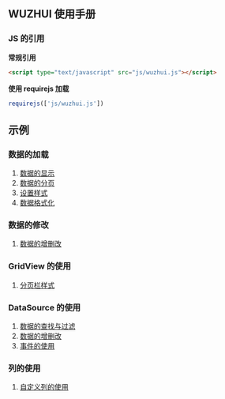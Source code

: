 ## WUZHUI 使用手册

### JS 的引用

**常规引用**

```html
<script type="text/javascript" src="js/wuzhui.js"></script>
```

**使用 requirejs 加载**

```js
requirejs(['js/wuzhui.js'])
```

## 示例

### 数据的加载
1. [数据的显示](#grid_view/data_read)
2. [数据的分页](#grid_view/data_paging)
3. [设置样式](#grid_view/style)
4. [数据格式化](#grid_view/data_format)

### 数据的修改
1. [数据的增删改](#grid_view/data_adu)


### GridView 的使用
1. [分页栏样式]()

### DataSource 的使用
1. [数据的查找与过滤]()
2. [数据的增删改]()
3. [事件的使用]()

### 列的使用
1. [自定义列的使用]()




